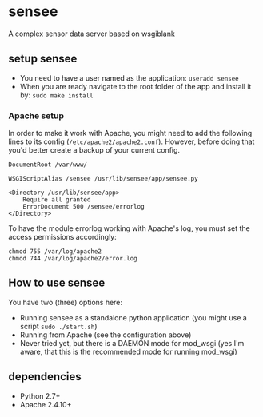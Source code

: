 # sensee
A complex sensor data server based on wsgiblank

## setup sensee
 - You need to have a user named as the application: ```useradd sensee```
 - When you are ready navigate to the root folder of the app and install it by: ```sudo make install```

### Apache setup
In order to make it work with Apache, you might need to add the following lines to its config (```/etc/apache2/apache2.conf```). However, before doing that you'd better create a backup of your current config.

```
DocumentRoot /var/www/

WSGIScriptAlias /sensee /usr/lib/sensee/app/sensee.py

<Directory /usr/lib/sensee/app>
    Require all granted
    ErrorDocument 500 /sensee/errorlog
</Directory>
```
To have the module errorlog working with Apache's log, you must set the access permissions accordingly:

```
chmod 755 /var/log/apache2 
chmod 744 /var/log/apache2/error.log
```

## How to use sensee
You have two (three) options here:
 - Running sensee as a standalone python application (you might use a script ```sudo ./start.sh```)
 - Running from Apache (see the configuration above)
 - Never tried yet, but there is a DAEMON mode for mod_wsgi (yes I'm aware, that this is the recommended mode for running mod_wsgi)

## dependencies
- Python 2.7+
- Apache 2.4.10+
